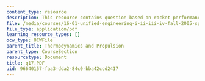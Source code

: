 ```yaml
---
content_type: resource
description: This resource contains question based on rocket performance.
file: /media/courses/16-01-unified-engineering-i-ii-iii-iv-fall-2005-spring-2006/96640157faa3dda284c0bba42ccd2417_q17.PDF
file_type: application/pdf
learning_resource_types: []
ocw_type: OCWFile
parent_title: Thermodynamics and Propulsion
parent_type: CourseSection
resourcetype: Document
title: q17.PDF
uid: 96640157-faa3-dda2-84c0-bba42ccd2417
---
```

